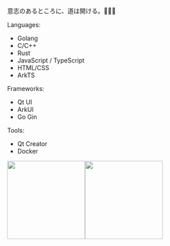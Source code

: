 
意志のあるところに、道は開ける。🍭🍭🍭

Languages: 

- Golang
- C/C++
- Rust
- JavaScript / TypeScript
- HTML/CSS
- ArkTS

Frameworks: 
- Qt UI 
- ArkUI
- Go Gin 

Tools: 
- Qt Creator 
- Docker


<img src="https://github-readme-stats.vercel.app/api?username=randoruf&count_private=true" height="180" /><img src="https://github-readme-stats.vercel.app/api/top-langs/?username=randoruf&langs_count=8&hide=html,css&layout=compact" height="180" /></a>

